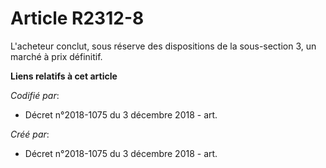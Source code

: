 # Article R2312-8

L'acheteur conclut, sous réserve des dispositions de la sous-section 3, un marché à prix définitif.

**Liens relatifs à cet article**

_Codifié par_:

  - Décret n°2018-1075 du 3 décembre 2018 - art.

_Créé par_:

  - Décret n°2018-1075 du 3 décembre 2018 - art.
